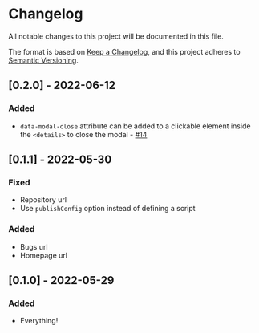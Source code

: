 # Changelog

All notable changes to this project will be documented in this file.

The format is based on [Keep a Changelog](https://keepachangelog.com/en/1.0.0/),
and this project adheres to [Semantic Versioning](https://semver.org/spec/v2.0.0.html).

## [0.2.0] - 2022-06-12

### Added
- `data-modal-close` attribute can be added to a clickable element inside the `<details>` to close the modal - [#14](https://github.com/abeidahmed/dahli/pull/14)

## [0.1.1] - 2022-05-30

### Fixed
- Repository url
- Use `publishConfig` option instead of defining a script

### Added
- Bugs url
- Homepage url

## [0.1.0] - 2022-05-29

### Added
- Everything!
